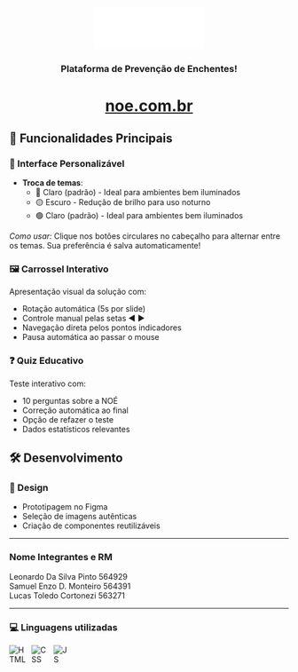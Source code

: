 <div align="center">

<a href="https://leoosilvp.github.io/NOE-Web/"><img src="./src/assets/img/logo-light.png" width="200px"></a>
</div>


<div  align="center">

### Plataforma de Prevenção de Enchentes!


# [noe.com.br](https://leoosilvp.github.io/NOE-Web/)
</div>

## 🎯 Funcionalidades Principais

### 📱 Interface Personalizável
- **Troca de temas**:
  - 🔴 Claro (padrão) - Ideal para ambientes bem iluminados
  - 🟡 Escuro - Redução de brilho para uso noturno
  - 🟢 Claro (padrão) - Ideal para ambientes bem iluminados

*Como usar:* Clique nos botões circulares no cabeçalho para alternar entre os temas. Sua preferência é salva automaticamente!

### 🖼️ Carrossel Interativo
Apresentação visual da solução com:
- Rotação automática (5s por slide)
- Controle manual pelas setas ◀ ▶
- Navegação direta pelos pontos indicadores
- Pausa automática ao passar o mouse

### ❓ Quiz Educativo
Teste interativo com:
- 10 perguntas sobre a NOÉ
- Correção automática ao final
- Opção de refazer o teste
- Dados estatísticos relevantes

## 🛠️ Desenvolvimento

### 🎨 Design
- Prototipagem no Figma
- Seleção de imagens autênticas
- Criação de componentes reutilizáveis

<hr>

### Nome Integrantes e RM

Leonardo Da Silva Pinto 564929 <br>
Samuel Enzo D. Monteiro 564391 <br>
Lucas Toledo Cortonezi 563271 <br>

<hr>

### 💻 Linguagens utilizadas

<img 
    align="left" 
    alt="HTML"
    title="HTML 5" 
    width="30px" 
    style="padding-right: 10px;" 
    src="https://cdn.jsdelivr.net/gh/devicons/devicon@latest/icons/html5/html5-original.svg" 
/>
<img 
    align="left" 
    alt="CSS" 
    title="CSS 3"
    width="30px" 
    style="padding-right: 10px;" 
    src="https://cdn.jsdelivr.net/gh/devicons/devicon@latest/icons/css3/css3-original.svg" 
/>

<img 
    align="left" 
    alt="JS" 
    title="JS"
    width="30px" 
    style="padding-right: 10px;" 
    src="https://cdn.jsdelivr.net/gh/devicons/devicon@latest/icons/javascript/javascript-original.svg" 
/>